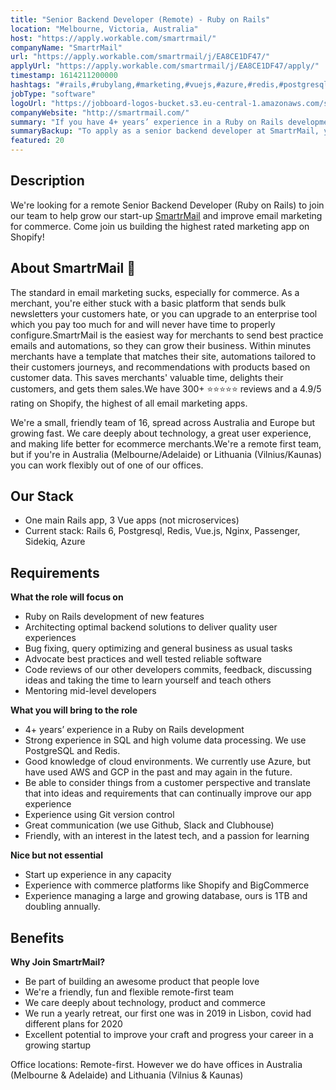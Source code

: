 ```yaml
---
title: "Senior Backend Developer (Remote) - Ruby on Rails"
location: "Melbourne, Victoria, Australia"
host: "https://apply.workable.com/smartrmail/"
companyName: "SmartrMail"
url: "https://apply.workable.com/smartrmail/j/EA8CE1DF47/"
applyUrl: "https://apply.workable.com/smartrmail/j/EA8CE1DF47/apply/"
timestamp: 1614211200000
hashtags: "#rails,#rubylang,#marketing,#vuejs,#azure,#redis,#postgresql,#aws,#googlecloud,#management"
jobType: "software"
logoUrl: "https://jobboard-logos-bucket.s3.eu-central-1.amazonaws.com/smartrmail"
companyWebsite: "http://smartrmail.com/"
summary: "If you have 4+ years’ experience in a Ruby on Rails development, SmartrMail has a job opening for a senior backend developer"
summaryBackup: "To apply as a senior backend developer at SmartrMail, you preferably need to have some knowledge of: #rails, #rubylang, #marketing."
featured: 20
---
```


## Description

We're looking for a remote Senior Backend Developer (Ruby on Rails) to join our team to help grow our start-up [SmartrMail](https://www.smartrmail.com/) and improve email marketing for commerce. Come join us building the highest rated marketing app on Shopify!

## About SmartrMail 📧

The standard in email marketing sucks, especially for commerce. As a merchant, you're either stuck with a basic platform that sends bulk newsletters your customers hate, or you can upgrade to an enterprise tool which you pay too much for and will never have time to properly configure.SmartrMail is the easiest way for merchants to send best practice emails and automations, so they can grow their business. Within minutes merchants have a template that matches their site, automations tailored to their customers journeys, and recommendations with products based on customer data. This saves merchants' valuable time, delights their customers, and gets them sales.We have 300+ ⭐️⭐️⭐️⭐️⭐️ reviews and a 4.9/5 rating on Shopify, the highest of all email marketing apps.

We're a small, friendly team of 16, spread across Australia and Europe but growing fast. We care deeply about technology, a great user experience, and making life better for ecommerce merchants.We're a remote first team, but if you're in Australia (Melbourne/Adelaide) or Lithuania (Vilnius/Kaunas) you can work flexibly out of one of our offices.

## Our Stack

*   One main Rails app, 3 Vue apps (not microservices)
*   Current stack: Rails 6, Postgresql, Redis, Vue.js, Nginx, Passenger, Sidekiq, Azure

## Requirements

**What the role will focus on**

*   Ruby on Rails development of new features
*   Architecting optimal backend solutions to deliver quality user experiences
*   Bug fixing, query optimizing and general business as usual tasks
*   Advocate best practices and well tested reliable software
*   Code reviews of our other developers commits, feedback, discussing ideas and taking the time to learn yourself and teach others
*   Mentoring mid-level developers

**What you will bring to the role**

*   4+ years’ experience in a Ruby on Rails development
*   Strong experience in SQL and high volume data processing. We use PostgreSQL and Redis.
*   Good knowledge of cloud environments. We currently use Azure, but have used AWS and GCP in the past and may again in the future.
*   Be able to consider things from a customer perspective and translate that into ideas and requirements that can continually improve our app experience
*   Experience using Git version control
*   Great communication (we use Github, Slack and Clubhouse)
*   Friendly, with an interest in the latest tech, and a passion for learning

**Nice but not essential**

*   Start up experience in any capacity
*   Experience with commerce platforms like Shopify and BigCommerce
*   Experience managing a large and growing database, ours is 1TB and doubling annually.

## Benefits

**Why Join SmartrMail?**

*   Be part of building an awesome product that people love
*   We're a friendly, fun and flexible remote-first team
*   We care deeply about technology, product and commerce
*   We run a yearly retreat, our first one was in 2019 in Lisbon, covid had different plans for 2020
*   Excellent potential to improve your craft and progress your career in a growing startup

Office locations: Remote-first. However we do have offices in Australia (Melbourne & Adelaide) and Lithuania (Vilnius & Kaunas)
